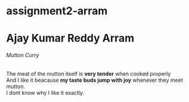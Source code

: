 # assignment2-arram
# Ajay Kumar Reddy Arram
###### Mutton Curry

The meat of the mutton itself is **very tender** when cooked properly<br>
And I like it beacause **my taste buds jump with joy** whenever they meet mutton.<br>
I dont know why I like it exactly.







